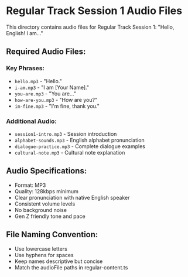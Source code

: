 # Regular Track Session 1 Audio Files

This directory contains audio files for Regular Track Session 1: "Hello, English! I am..."

## Required Audio Files:

### Key Phrases:
- `hello.mp3` - "Hello."
- `i-am.mp3` - "I am [Your Name]."
- `you-are.mp3` - "You are..."
- `how-are-you.mp3` - "How are you?"
- `im-fine.mp3` - "I'm fine, thank you."

### Additional Audio:
- `session1-intro.mp3` - Session introduction
- `alphabet-sounds.mp3` - English alphabet pronunciation
- `dialogue-practice.mp3` - Complete dialogue examples
- `cultural-note.mp3` - Cultural note explanation

## Audio Specifications:
- Format: MP3
- Quality: 128kbps minimum
- Clear pronunciation with native English speaker
- Consistent volume levels
- No background noise
- Gen Z friendly tone and pace

## File Naming Convention:
- Use lowercase letters
- Use hyphens for spaces
- Keep names descriptive but concise
- Match the audioFile paths in regular-content.ts